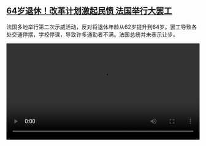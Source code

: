 <!--1675259226000-->
[64岁退休！改革计划激起民愤 法国举行大罢工](https://www.dw.com/zh/64%E5%B2%81%E9%80%80%E4%BC%91%EF%BC%81%E6%94%B9%E9%9D%A9%E8%AE%A1%E5%88%92%E6%BF%80%E8%B5%B7%E6%B0%91%E6%84%A4%20%E6%B3%95%E5%9B%BD%E4%B8%BE%E8%A1%8C%E5%A4%A7%E7%BD%A2%E5%B7%A5/a-64580347)
------

<p>法国多地举行第二次示威活动，反对将退休年龄从62岁提升到64岁。罢工导致各处交通停摆，学校停课，导致许多通勤者不满。法国总统并未表示让步。</small></p><video src="https://tvdownloaddw-a.akamaihd.net/dwtv_video/flv/vdt_zh/2023/bchi230201_001_bchi_230201_paris_01r_AVC_1280x720.mp4" controls style="width:100%"></video>
